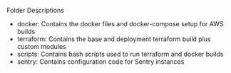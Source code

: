 
Folder Descriptions

- docker: Contains the docker files and docker-compose setup for AWS builds
- terraform: Contains the base and deployment terraform build plus custom modules
- scripts: Contains bash scripts used to run terraform and docker builds
- sentry: Contains configuration code for Sentry instances